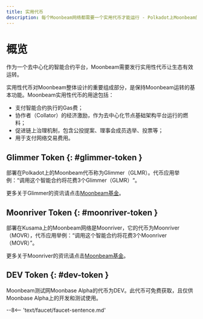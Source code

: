```yaml
---
title: 实用代币
description: 每个Moonbeam网络都需要一个实用代币才能运行 - Polkadot上Moonbeam的Glimmer(GLMR)和Kusama上Moonriver的Moonriver(MOVR)。
---
```


# 概览

作为一个去中心化的智能合约平台，Moonbeam需要发行实用性代币让生态有效运转。

实用性代币对Moonbeam整体设计的重要组成部分，是保持Moonbeam运转的基本功能。Moonbeam实用性代币的用途包括：

 - 支付智能合约执行的Gas费；
 - 协作者（Collator）的经济激励，作为去中心化节点基础架构平台运行的燃料；
 - 促进链上治理机制，包含公投提案、理事会成员选举、投票等；
 - 用于支付网络交易费用。

## Glimmer Token {: #glimmer-token } 

部署在Polkadot上的Moonbeam代币称为Glimmer（GLMR）。代币应用举例：“调用这个智能合约将花费3个Glimmer（GLMR）“。

更多关于Glimmer的资讯请点击[Moonbeam基金](https://moonbeam.network/networks/moonbeam/glimmer-token/)。

## Moonriver Token {: #moonriver-token } 

部署在Kusama上的Moonbeam网络是Moonriver，它的代币为Moonriver（MOVR），代币应用举例：“调用这个智能合约将花费3个Moonriver（MOVR）”。

更多关于Moonriver的资讯请点击[Moonbeam基金](https://moonbeam.network/networks/moonriver/river-token/)。

## DEV Token {: #dev-token } 

Moonbeam测试网Moonbase Alpha的代币为DEV。此代币可免费获取，且仅供Moonbase Alpha上的开发和测试使用。

--8<-- 'text/faucet/faucet-sentence.md'
